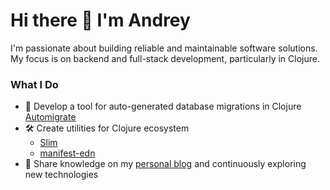 # Hi there 👋 I'm Andrey

I'm passionate about building reliable and maintainable software solutions. My focus is on backend and full-stack development, particularly in Clojure.

### What I Do

- 🤖 Develop a tool for auto-generated database migrations in Clojure [Automigrate](https://github.com/abogoyavlensky/automigrate)
- 🛠️ Create utilities for Clojure ecosystem
  - [Slim](https://github.com/abogoyavlensky/slim)
  - [manifest-edn](https://github.com/abogoyavlensky/manifest-edn)
- 📝 Share knowledge on my [personal blog](https://bogoyavlensky.com) and continuously exploring new technologies
